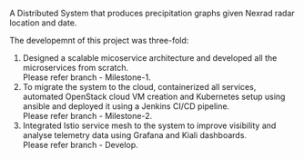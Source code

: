 A Distributed System that produces precipitation graphs given Nexrad radar location and date.

The developemnt of this project was three-fold:
1) Designed a scalable micoservice architecture and developed all the microservices from scratch.  
Please refer branch - Milestone-1.  
2) To migrate the system to the cloud, containerized all services, automated OpenStack cloud VM creation and Kubernetes setup using ansible and deployed it using a Jenkins CI/CD pipeline.  
Please refer branch - Milestone-2.
3) Integrated Istio service mesh to the system to improve visibility and analyse telemetry data using Grafana and Kiali dashboards.  
Please refer branch - Develop.

